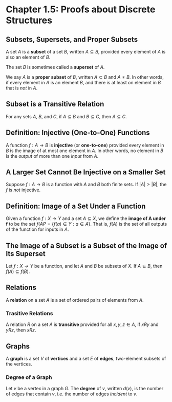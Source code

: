 # Chapter 1.5: Proofs about Discrete Structures

## Subsets, Supersets, and Proper Subsets

A set $A$ is a **subset** of a set $B$, written $A \subseteq B$, provided
every element of $A$ is also an element of $B$.

The set $B$ is sometimes called a **superset** of $A$.

We say $A$ is a **proper subset** of $B$, written $A \subset B$ and $A \neq B$.
In other words, if every element in $A$ is an element $B$, and there is at
least on element in $B$ that is *not* in $A$.


## Subset is a Transitive Relation

For any sets $A$, $B$, and $C$, if $A \subseteq B$ and $B \subseteq C$,
then $A \subseteq C$.


## Definition: Injective (One-to-One) Functions

A function $f : A \rightarrow B$ is **injective** (or **one-to-one**) provided
every element in $B$ is the image of at most one element in $A$. In other words,
no element in $B$ is the *output* of more than one *input* from $A$.


## A Larger Set Cannot Be Injective on a Smaller Set

Suppose $f : A \rightarrow B$ is a function with $A$ and $B$ both finite sets.
If $\vert A \vert > \vert B \vert$, the $f$ is *not* injective.


## Definition: Image of a Set Under a Function

Given a function $f : X \rightarrow Y$ and a set $A \subseteq X$, we define the
**image of A under f** to be the set $f(AP = \{f(a) \in Y : a \in A\}$. That
is, $f(A)$ is the set of all outputs of the function for inputs in $A$.


## The Image of a Subset is a Subset of the Image of Its Superset

Let $f : X \rightarrow Y$ be a function, and let $A$ and $B$ be subsets of $X$.
If $A \subseteq B$, then $f(A) \subseteq f(B)$.


## Relations

A **relation** on a set $A$ is a set of ordered pairs of elements from $A$.


### Trasitive Relations

A relation $R$ on a set $A$ is **transitive** provided for all $x, y, z \in A$,
if $xRy$ and $yRz$, then $xRz$.


## Graphs

A **graph** is a set $V$ of **vertices** and a set $E$ of **edges**,
two-element subsets of the vertices.


### Degree of a Graph

Let $v$ be a vertex in a graph $G$. The **degree** of $v$, written $d(v)$, is
the number of edges that contain $v$, i.e. the number of edges *incident* to
$v$.
